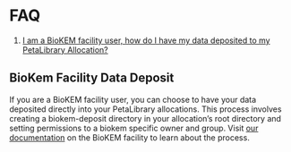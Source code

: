 # FAQ

1. [I am a BioKEM facility user, how do I have my data deposited to my PetaLibrary Allocation?](#biokem-facility-data-deposit)

## BioKem Facility Data Deposit

If you are a BioKEM facility user, you can choose to have your data deposited directly into your PetaLibrary allocations. This process involves creating a biokem-deposit directory in your allocation’s root directory and setting permissions to a biokem specific owner and group. Visit [our documentation](../../additional-resources/biokem-facility.md) on the BioKEM facility to learn about the process.





